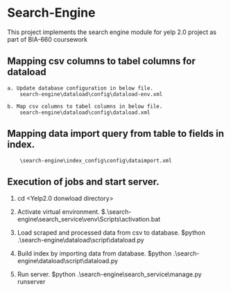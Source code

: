 # Search-Engine
This project implements the search engine module for yelp 2.0 project as part of BIA-660 coursework

## Mapping csv columns to tabel columns for dataload
	a. Update database configuration in below file.
		search-engine\dataload\config\dataload-env.xml
		
	b. Map csv columns to tabel columns in below file.
		search-engine\dataload\config\dataload.xml
		
## Mapping data import query from table to fields in index.
		\search-engine\index_config\config\dataimport.xml
		
## Execution of jobs and start server.
1. cd <Yelp2.0 donwload directory>

2. Activate virtual environment.
	$.\search-engine\search_service\venv\Scripts\activation.bat
	
3. Load scraped and processed data from csv to database.
	$python .\search-engine\dataload\script\dataload.py
	
4. Build index by importing data from database.
	$python .\search-engine\dataload\script\dataload.py
	
5. Run server.
	$python .\search-engine\search_service\manage.py runserver

	